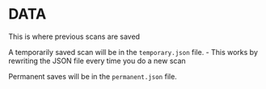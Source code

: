 # DATA
This is where previous scans are saved

A temporarily saved scan will be in the `temporary.json` file.
    - This works by rewriting the JSON file every time you do a new scan

Permanent saves will be in the `permanent.json` file.

